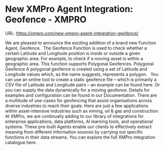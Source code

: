 # New XMPro Agent Integration: Geofence - XMPRO

URL: https://xmpro.com/new-xmpro-agent-integration-geofence/

We are pleased to announce the exciting addition of a brand new Function Agent, Geofence. 
The Geofence Function is used to check whether a certain Latitude and Longitude position is inside or outside a given geographic area. For example, to check if a moving asset is within a geographic area. This function supports Polygonal Geofences.
Polygonal Geofence
A polygonal geofence is created using a set of Latitude and Longitude values which, as the name suggests, represents a polygon.
 
You can use an online tool to create a static geofence file – which is primarily a CSV file of Latitude and Longitude pairs – an example can be found here. Or you can supply the data dynamically for a moving geofence.
Details for examples and configuration can be found in our Documentation.
There are a multitude of use-cases for geofencing that assist organisations across diverse industries to reach their goals. Here are just a few applications within asset-intensive industries such as mining, oil & gas and construction: 
At XMPro, we are continually adding to our library of integrations for enterprise applications, data platforms, AI learning tools, and operational systems. These pre-built Agents enable our clients to effectively extract meaning from different information sources by carrying out specific functions in their data streams. You can explore the full XMPro integration catalogue here.
 